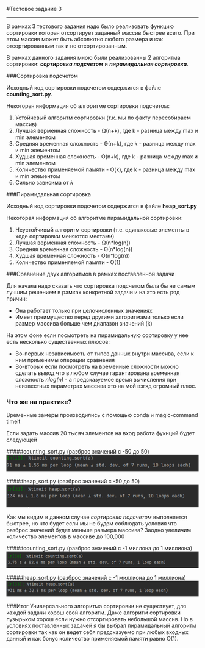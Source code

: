 #Тестовое задание 3

---
В рамках 3 тестового задания надо было реализовать функцию сортировки которая отсортирует заданный массив быстрее всего.
 При этом массив может быть абсолютно любого размера и как отсортированным так и не отсортированным.

В рамках данного задания мною были реализованны 2 алгоритма сортировки: __*сортировка подсчетом*__ и 
__*пирамидальная сортировка*__.

###Сортировка подсчетом

Исходный код сортировки подсчетом содержится в файле **counting_sort.py**.

Некоторая информация об алгоритме сортировки подсчетом:
1. Устойчевый алгоритм сортировки (т.к. мы по факту пересобираем массив)
2. Лучшая верменная сложность - Ω(n+k), где k - разница между max и min элементом
3. Средняя временная сложность - Θ(n+k), где k - разница между max и min элементом
4. Худшая временная сложность - O(n+k), где k - разница между max и min элементом
5. Количество применяемой памяти - O(k), где k - разница между max и min элементом
6. Сильно зависима от *k* 

###Пирамидальная сортировка

Исходный код сортировки подсчетом содержится в файле **heap_sort.py**

Некоторая информация об алгоритме пирамидальной сортировки:
1. Неустойчивый алгоритм сортировки (т.е. одинаковые элементы в ходе сортировки меняются местами)
2. Лучшая верменная сложность - Ω(n*log(n))
3. Средняя временная сложность - Θ(n*log(n))
4. Худшая временная сложность - O(n*log(n))
5. Количество применяемой памяти - O(1)

###Сравнение двух алгоритмов в рамках поставленной задачи

Для начала надо сказать что сортировка подсчетом была бы не самым лучшим решением в рамках конкретной задачи
и на это есть ряд причин:
- Она работает только при целочисленных значениях
- Имеет преимущество перед другими алгоритмами только если размер массива больше чем диапазон значений (k)

На этом фоне если посмотреть на пирамидальную сортировку у нее есть несколько существенных плюсов:
- Во-первых независимость от типов данных внутри массива, если к ним применимы операции сравнения
- Во-вторых если посмотреть на временные сложности можно сделать вывод что в любом случае гарантирована временная сложность
*nlog(n)* - а предсказуемое время вычисления при неизвестных параметрах массива это на мой взгяд огромный плюс.


### Что же на практике?

Временные замеры производились с помощью conda и magic-command timeit

Если задать массив 20 тысяч элементов на вход работа фукнций будет следующей

#####counting_sort.py (разброс значений с -50 до 50)
![alt text](https://github.com/WhiteChewy/WargamingTests/blob/master/Test_3/counting_sort20k.PNG "20,000 элементов")

#####heap_sort.py (разброс значений с -50 до 50)
![alt text](https://github.com/WhiteChewy/WargamingTests/blob/master/Test_3/heap_sort20k.PNG "20,000 элементов")

Как мы видим в данном случае *сортировка подсчетом* выполняется быстрее, но что будет если мы не будем соблюдать условия
что разброс значений будет меньше размера массива? Заодно увеличим количество элементов в массиве до 100,000

#####counting_sort.py (разброс значений с -1 миллона до 1 миллиона)
![alt text](https://github.com/WhiteChewy/WargamingTests/blob/master/Test_3/counting_sort100kbigrange.PNG "100,000 элементов")

#####heap_sort.py (разброс значений с -1 миллиона до 1 миллиона)
![alt text](https://github.com/WhiteChewy/WargamingTests/blob/master/Test_3/heap_sort100kbigrange.PNG "100,000 элементов")

###Итог
Универсального алгоритма сортировки не существует, для каждой задачи хорош свой алгоритм. Даже алгоритм сортировки пузырьком
хорош если нужно отсортировать небольшой массив. Но в условиях поставленных задачей я бы выбрал пирамидальный алгоритм сортировки
так как он ведет себя предсказуемо при любых входных данный и как бонус количество применяемой памяти равно О(1). 
